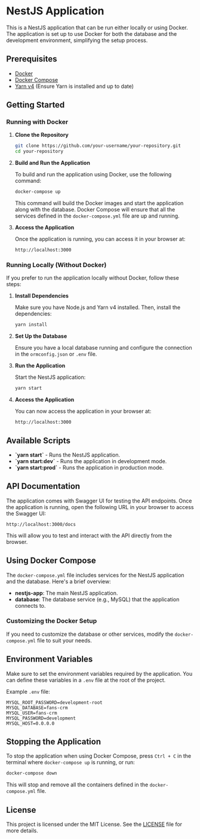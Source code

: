 
# NestJS Application

This is a NestJS application that can be run either locally or using Docker. The application is set up to use Docker for both the database and the development environment, simplifying the setup process.

## Prerequisites

- [Docker](https://docs.docker.com/get-docker/)
- [Docker Compose](https://docs.docker.com/compose/install/)
- [Yarn v4](https://yarnpkg.com/getting-started/install) (Ensure Yarn is installed and up to date)

## Getting Started

### Running with Docker

1. **Clone the Repository**

   ```bash
   git clone https://github.com/your-username/your-repository.git
   cd your-repository
   ```

2. **Build and Run the Application**

   To build and run the application using Docker, use the following command:

   ```bash
   docker-compose up
   ```

   This command will build the Docker images and start the application along with the database. Docker Compose will ensure that all the services defined in the `docker-compose.yml` file are up and running.

3. **Access the Application**

   Once the application is running, you can access it in your browser at:

   ```
   http://localhost:3000
   ```

### Running Locally (Without Docker)

If you prefer to run the application locally without Docker, follow these steps:

1. **Install Dependencies**

   Make sure you have Node.js and Yarn v4 installed. Then, install the dependencies:

   ```bash
   yarn install
   ```

2. **Set Up the Database**

   Ensure you have a local database running and configure the connection in the `ormconfig.json` or `.env` file.

3. **Run the Application**

   Start the NestJS application:

   ```bash
   yarn start
   ```

4. **Access the Application**

   You can now access the application in your browser at:

   ```
   http://localhost:3000
   ```

## Available Scripts

- **\`yarn start\`** - Runs the NestJS application.
- **\`yarn start:dev\`** - Runs the application in development mode.
- **\`yarn start:prod\`** - Runs the application in production mode.

## API Documentation

The application comes with Swagger UI for testing the API endpoints. Once the application is running, open the following URL in your browser to access the Swagger UI:

```
http://localhost:3000/docs
```

This will allow you to test and interact with the API directly from the browser.

## Using Docker Compose

The `docker-compose.yml` file includes services for the NestJS application and the database. Here's a brief overview:

- **nestjs-app**: The main NestJS application.
- **database**: The database service (e.g., MySQL) that the application connects to.

### Customizing the Docker Setup

If you need to customize the database or other services, modify the `docker-compose.yml` file to suit your needs.

## Environment Variables

Make sure to set the environment variables required by the application. You can define these variables in a `.env` file at the root of the project.

Example `.env` file:

```env
MYSQL_ROOT_PASSWORD=development-root
MYSQL_DATABASE=fans-crm
MYSQL_USER=fans-crm
MYSQL_PASSWORD=development
MYSQL_HOST=0.0.0.0
```

## Stopping the Application

To stop the application when using Docker Compose, press `Ctrl + C` in the terminal where `docker-compose up` is running, or run:

```bash
docker-compose down
```

This will stop and remove all the containers defined in the `docker-compose.yml` file.

## License

This project is licensed under the MIT License. See the [LICENSE](LICENSE) file for more details.

